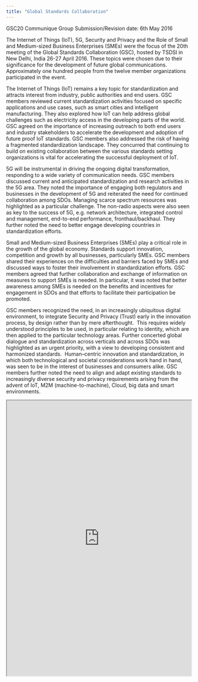 ```yaml
---
title: "Global Standards Collaboration"
---
```


GSC20 Communique Group
Submission/Revision date: 6th  May  2016

The Internet of Things (IoT), 5G, Security and Privacy and the Role of Small and Medium-sized Business Enterprises (SMEs) were the focus of the 20th meeting of the Global Standards Collaboration (GSC), hosted by TSDSI in New Delhi, India 26-27 April 2016.  These topics were chosen due to their significance for the development of future global communications.  Approximately one hundred people from the twelve member organizations participated in the event. 

The Internet of Things (IoT) remains a key topic for standardization and attracts interest from industry, public authorities and end users. GSC members reviewed current standardization activities focused on specific applications and use cases, such as smart cities and intelligent manufacturing. They also explored how IoT can help address global challenges such as electricity access in the developing parts of the world.  GSC agreed on the importance of increasing outreach to both end users and industry stakeholders to accelerate the development and adoption of future proof IoT standards. GSC members also addressed the risk of having a fragmented standardization landscape. They concurred that continuing to build on existing collaboration between the various standards setting organizations is vital for accelerating the successful deployment of IoT. 

5G will be instrumental in driving the ongoing digital transformation, responding to a wide variety of communication needs.  GSC members discussed current and anticipated standardization and research activities in the 5G area. They noted the importance of engaging both regulators and businesses in the development of 5G and reiterated the need for continued collaboration among SDOs. Managing scarce spectrum resources was highlighted as a particular challenge.  The non-radio aspects were also seen as key to the success of 5G, e.g.  network architecture, integrated control and management, end-to-end performance, fronthaul/backhaul.   They further noted the need to better engage developing countries in standardization efforts. 

Small and Medium-sized Business Enterprises (SMEs) play a critical role in the growth of the global economy.  Standards support innovation, competition and growth by all businesses, particularly SMEs. GSC members shared their experiences on the difficulties and barriers faced by SMEs and discussed ways to foster their involvement in standardization efforts. GSC members agreed that further collaboration and exchange of information on measures to support SMEs is needed. In particular, it was noted that better awareness among SMEs is needed on the benefits and incentives for engagement in SDOs and that efforts to facilitate their participation be promoted.  

GSC members recognized the need, in an increasingly ubiquitous digital environment, to integrate Security and Privacy (Trust) early in the innovation process, by design rather than by mere afterthought.  This requires widely understood principles to be used, in particular relating to identity, which are then applied to the particular technology areas. Further concerted global dialogue and standardization across verticals and across SDOs was highlighted as an urgent priority, with a view to developing consistent and harmonized standards.  Human–centric innovation and standardization, in which both technological and societal considerations work hand in hand, was seen to be in the interest of businesses and consumers alike. GSC members further noted the need to align and adapt existing standards to increasingly diverse security and privacy requirements arising from the advent of IoT, M2M (machine-to-machine), Cloud, big data and smart environments.

<iframe height="750" width="100%" src="https://ewelton.github.io/ktest/wiki.html#Global%20Standards%20Collaboration"></iframe>

